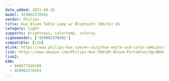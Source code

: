 ```yaml
---
date_added: 2021-08-26
model: 929002376501
vendor: Philips
title: Hue Bloom Table Lamp w/ Bluetooth (White) US
category: light
supports: brightness, colortemp, colorxy
zigbeemodel: ['929002376501']
compatible: [z2m]
mlink: https://www.philips-hue.com/en-us/p/hue-white-and-color-ambiance-bloom-table-lamp/046677560188
link: https://www.amazon.com/Philips-Hue-560185-Bloom-Portables/dp/B08CK1L7BZ
link2: 
EAN: 
  - 046677560188
  - 929002376501
---
```


